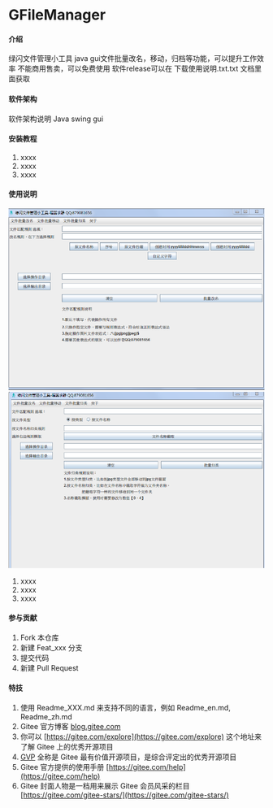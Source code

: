 # GFileManager

#### 介绍
绿闪文件管理小工具
java gui文件批量改名，移动，归档等功能，可以提升工作效率
不能商用售卖，可以免费使用
软件release可以在 下载使用说明.txt.txt 文档里面获取

#### 软件架构
软件架构说明
Java swing gui

#### 安装教程

1.  xxxx
2.  xxxx
3.  xxxx

#### 使用说明
![输入图片说明](WechatIMG933.jpg)
![输入图片说明](WechatIMG934.jpg)
1.  xxxx
2.  xxxx
3.  xxxx

#### 参与贡献

1.  Fork 本仓库
2.  新建 Feat_xxx 分支
3.  提交代码
4.  新建 Pull Request


#### 特技

1.  使用 Readme\_XXX.md 来支持不同的语言，例如 Readme\_en.md, Readme\_zh.md
2.  Gitee 官方博客 [blog.gitee.com](https://blog.gitee.com)
3.  你可以 [https://gitee.com/explore](https://gitee.com/explore) 这个地址来了解 Gitee 上的优秀开源项目
4.  [GVP](https://gitee.com/gvp) 全称是 Gitee 最有价值开源项目，是综合评定出的优秀开源项目
5.  Gitee 官方提供的使用手册 [https://gitee.com/help](https://gitee.com/help)
6.  Gitee 封面人物是一档用来展示 Gitee 会员风采的栏目 [https://gitee.com/gitee-stars/](https://gitee.com/gitee-stars/)
